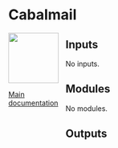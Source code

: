 <!-- BEGIN_TF_DOCS -->
# Cabalmail
<div style="width: 100px; float:left; height: 100%; padding-right: 1em;"><img src="../../docs/logo.png" width="100" />
<p><a href="../../README.md">Main documentation</a></p>
</div>


## Inputs

No inputs.
## Modules

No modules.
## Outputs

| Name | Description |
|------|-------------|
| <a name="output_table_arn"></a> [table\_arn](#output\_table\_arn) | n/a |
## Providers

| Name | Version |
|------|---------|
| <a name="provider_aws"></a> [aws](#provider\_aws) | n/a |
## Requirements

No requirements.
## Resources

| Name | Type |
|------|------|
| [aws_dynamodb_table.addresses](https://registry.terraform.io/providers/hashicorp/aws/latest/docs/resources/dynamodb_table) | resource |
<!-- END_TF_DOCS -->